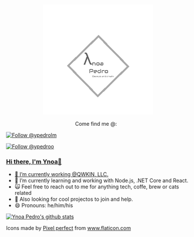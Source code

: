 </p>
<p align='center'>
  <img src="./logo/logo.png" width="300" height="300">
</p>
<p align='center'>
<a> Come find me @: </a>&nbsp;&nbsp;
  
<a href="https://twitter.com/intent/follow?screen_name=ypedrolm"><img src="https://img.shields.io/twitter/follow/ypedrolm.svg?label=Follow%20@ypedrolm" alt="Follow @ypedrolm"></img>

<a href="https://github.com/github/followers/:ypedroo?label=Follow"><img src="https://img.shields.io/github/follow/ypedroo.svg?label=Follow%20@ypedroo" alt="Follow @ypedroo"></img>

<a href="https://img.shields.io/badge/-LinkedIn-blue?style=flat-square&logo=Linkedin&logoColor=white&link=https://www.linkedin.com/in/ynoapedro)">

### Hi there, I'm Ynoa:panda_face:

- 🔭 I’m currently working @[QWKIN, LLC.](https://qwkin.com/)
- 🌱 I’m currently learning and working with Node.js, .NET Core and React.
- :scream_cat: Feel free to reach out to me for anything tech, coffe, brew or cats related 
- :dancers: Also looking for cool projectos to join and help.
- 😄 Pronouns: he/him/his

[![Ynoa Pedro's github stats](https://github-readme-stats.vercel.app/api?username=ypedroo)](https://github.com/anuraghazra/github-readme-stats)




Icons made by <a href="https://www.flaticon.com/authors/pixel-perfect" title="Pixel perfect">Pixel perfect</a> from <a href="https://www.flaticon.com/" title="Flaticon"> www.flaticon.com</a>
